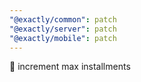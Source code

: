 ```yaml
---
"@exactly/common": patch
"@exactly/server": patch
"@exactly/mobile": patch
---
```


👔 increment max installments
